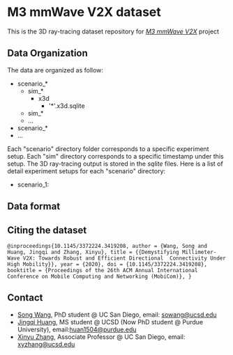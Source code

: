 # M3 mmWave V2X dataset

This is the 3D ray-tracing dataset repository for [*M3 mmWave V2X*](http://m3.ucsd.edu/mmwave-v2x-testbed/) project

## Data Organization

The data are organized as follow:

 - scenario_*
 	- sim_*
 		- x3d
 			- '*'.x3d.sqlite
 	- sim_*
 	- ...
 - scenario_*
 - ...

Each "scenario" directory folder corresponds to a specific experiment setup. Each "sim" directory corresponds to a specific timestamp under this setup. The 3D ray-tracing output is stored in the *sqlite* files. Here is a list of detail experiment setups for each "scenario" directory:

 - scenario_1: 

## Data format



## Citing the dataset
``
@inproceedings{10.1145/3372224.3419208,
    author = {Wang, Song and Huang, Jingqi and Zhang, Xinyu},
    title = {{Demystifying Millimeter-Wave V2X: Towards Robust and Efficient Directional  Connectivity Under High Mobility}},
    year = {2020},
    doi = {10.1145/3372224.3419208},
    booktitle = {Proceedings of the 26th ACM Annual International Conference on Mobile Computing and Networking (MobiCom)},
}
``

## Contact
 - [Song Wang](https://s0ngwang.github.io), PhD student @ UC San Diego, email: sowang@ucsd.edu
 - [Jingqi Huang](https://jingqihuang.github.io), MS student @ UCSD (Now PhD student @ Purdue University), email:huan1504@purdue.edu
 - [Xinyu Zhang](http://xyzhang.ucsd.edu), Associate Professor @ UC San Diego, email: xyzhang@ucsd.edu